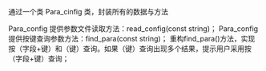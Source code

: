 通过一个类 Para_cinfig 类，封装所有的数据与方法

Para_config 提供参数文件读取方法：read_config(const string)；
Para_config 提供按键查询参数方法：find_para(const string)；
重构find_para()方法，实现按（字段+键）和（键）查询。如果（键）查询出现多个结果，提示用户采用按（字段+键）查询；
